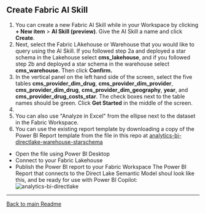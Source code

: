## Create Fabric AI Skill

1. You can create a new Fabric AI Skill while in your Workspace by clicking **+ New item** > **AI Skill (preview)**. Give the AI Skill a name and click **Create**.
2. Next, select the Fabric LAkehouse or Warehouse that you would like to query using the AI Skill. If you followed step 2a and deployed a star schema in the Lakehouse select **cms_lakehouse**, and if you followed step 2b and deployed a star schema in the warehouse select **cms_warehouse.** Then click **Confirm.**
3. In the vertical panel on the left hand side of the screen, select the five tables **cms_provider_dim_drug**, **cms_provider_dim_provider**, **cms_provider_dim_drug**, **cms_provider_dim_geography**, **year**, and **cms_provider_drug_costs_star**. The check boxes next to the table names should be green. Click **Get Started** in the middle of the screen.
4. 
5. You can also use "Analyze in Excel" from the ellipse next to the dataset in the Fabric Workspace.
6. You can use the existing report template by downloading a copy of the Power BI Report template from the file in this repo at [analytics-bi-directlake-warehouse-starschema](../CMS%20Medicare%20Part%20D%20Star%20Schema%20Template.pbix)
  - Open the file using Power BI Desktop
  - Connect to your Fabric Lakehouse
  - Publish the Power BI report to your Fabric Workspace
The Power BI Report that connects to the Direct Lake Semantic Model shoul look like this, and be ready for use with Power BI Copilot:
![analytics-bi-directlake](../Images/ReportExample.png) 

*** 
[Back to main Readme](../Readme.md#step-4-create-reports-using-power-bi-or-connect-using-excel----steps-are-manual-at-this-time-but-in-future-plan-to-automate-for-quick-setup-) 
